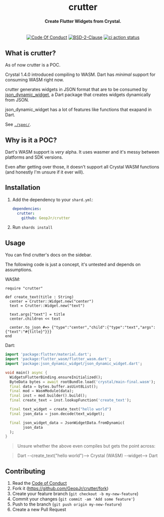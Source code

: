 <h1 align="center">crutter</h1>
<h4 align="center">Create Flutter Widgets from Crystal.</h4>
<p align="center">
  <br />
    <a href="https://github.com/GeopJr/crutter/blob/main/CODE_OF_CONDUCT.md"><img src="https://img.shields.io/badge/Contributor%20Covenant-v2.1-08589c.svg?style=for-the-badge&labelColor=44d1fd" alt="Code Of Conduct" /></a>
    <a href="https://github.com/GeopJr/crutter/blob/main/LICENSE"><img src="https://img.shields.io/badge/LICENSE-BSD--2--Clause-08589c.svg?style=for-the-badge&labelColor=44d1fd" alt="BSD-2-Clause" /></a>
    <a href="https://github.com/GeopJr/crutter/actions"><img src="https://img.shields.io/github/workflow/status/geopjr/crutter/Specs%20&%20Lint/main?labelColor=44d1fd&style=for-the-badge" alt="ci action status" /></a>
</p>

## What is crutter?

As of now crutter is a POC.

Crystal 1.4.0 introduced compiling to WASM. Dart has *minimal* support for consuming WASM right now.

crutter generates widgets in JSON format that are to be consumed by [json_dynamic_widget](https://github.com/peiffer-innovations/json_dynamic_widget), a Dart package that creates widgets dynamically from JSON.

json_dynamic_widget has a lot of features like functions that exapand in Dart.

See [`./spec/`](./spec/).

## Why is it a POC?

Dart's WASM support is *very* alpha. It uses wasmer and it's messy between platforms and SDK versions.

Even after getting over those, it doesn't support all Crystal WASM functions (and honestly I'm unsure if it ever will).

## Installation

1. Add the dependency to your `shard.yml`:

   ```yaml
   dependencies:
     crutter:
       github: GeopJr/crutter
   ```

2. Run `shards install`

## Usage

You can find crutter's docs on the sidebar.

The following code is just a concept, it's untested and depends on assumptions.

WASM:

```crystal
require "crutter"

def create_text(title : String)
  center = Crutter::Widget.new("center")
  text = Crutter::Widget.new("text")

  text.args["text"] = title
  center.children << text

  center.to_json #=> {"type":"center","child":{"type":"text","args":{"text":"#{title}"}}}
end
```

Dart:

```dart
import 'package:flutter/material.dart';
import 'package:flutter_wasm/flutter_wasm.dart';
import 'package:json_dynamic_widget/json_dynamic_widget.dart';

void main() async {
  WidgetsFlutterBinding.ensureInitialized();
  ByteData bytes = await rootBundle.load('crystal/main-final.wasm');
  final data = bytes.buffer.asUint8List();
  final mod = WasmModule(data);
  final inst = mod.builder().build();
  final create_text = inst.lookupFunction('create_text');

  final text_widget = create_text("hello world")
  final json_data = json.decode(text_widget);

  final json_widget_data = JsonWidgetData.fromDynamic(
        json_data
  );
}
```

> Unsure whether the above even compiles but gets the point across:

> Dart --create_text("hello world")--> Crystal (WASM) --widget--> Dart

## Contributing

1. Read the [Code of Conduct](https://github.com/GeopJr/crutter/blob/main/CODE_OF_CONDUCT.md)
2. Fork it (<https://github.com/GeopJr/crutter/fork>)
3. Create your feature branch (`git checkout -b my-new-feature`)
4. Commit your changes (`git commit -am 'Add some feature'`)
5. Push to the branch (`git push origin my-new-feature`)
6. Create a new Pull Request
